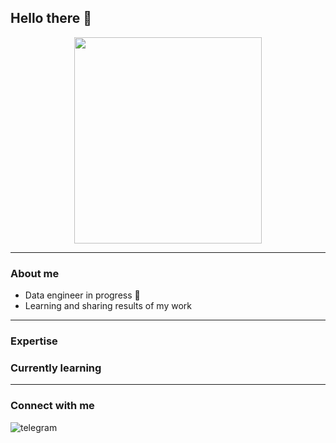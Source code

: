 ## Hello there 👋

<div align="center">
  <img src="https://img2.joyreactor.cc/pics/post/full/гифки-Pixel-Art-lo-fi-girl-7209120.gif" width="300" height="330"/>
</div>

---

### About me

- Data engineer in progress 🚀 
- Learning and sharing results of my work

---

### Expertise

### Currently learning

---

### Connect with me 
[<img align="left" alt="telegram" src="https://img.shields.io/badge/-telegram-red?color=white&logo=telegram&logoColor=blue" />](https://t.me/angsmnva)




<!--
**angsmnva/angsmnva** is a ✨ _special_ ✨ repository because its `README.md` (this file) appears on your GitHub profile.

Here are some ideas to get you started:

- 🔭 I’m currently working on ...
- 🌱 I’m currently learning ...
- 👯 I’m looking to collaborate on ...
- 🤔 I’m looking for help with ...
- 💬 Ask me about ...
- 📫 How to reach me: ...
- 😄 Pronouns: ...
- ⚡ Fun fact: ...
-->
